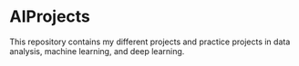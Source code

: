 # AIProjects
This repository contains my different projects and practice projects in data analysis, machine learning, and deep learning. 
